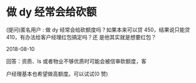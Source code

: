 # 做 dy 经常会给砍额

(提问)匿名用户 : 做 dy 经常会给砍额度吗？如果本来可以贷 450，结果说只能贷 410，有办法给客户经理红包搞定吗？还 是他其实就是想要红包？

2018-08-10

回答：资质、ls 或者物业不够优质时可能会被信审砍额度，客

户经理基本也希望做高额度。可以试试(0 赞)